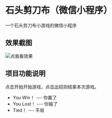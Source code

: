 # 石头剪刀布（微信小程序）
一个石头剪刀布小游戏的微信小程序
## 效果截图
![点我看效果](https://github.com/CoderWqk/githubImg/blob/master/ShitouJiandaoBu/%E7%9F%B3%E5%A4%B4%E5%89%AA%E5%88%80%E5%B8%83.png)
## 项目功能说明
点击开始开始游戏，点击出招则结束本次游戏。  
* You Win！   ---   你赢了  
* You Lost！   ---   你输了  
* Tied！   ---   平局  
